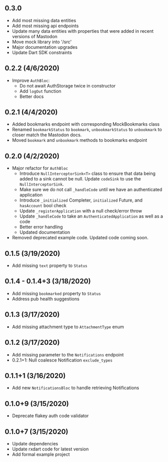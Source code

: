 ## 0.3.0
- Add most missing data entities
- Add most missing api endpoints
- Update many data entities with properties that were added in recent versions of Mastodon
- Move mock library into '/src'
- Major documentation upgrades
- Update Dart SDK constraints

## 0.2.2 (4/6/2020)
- Improve `AuthBloc`:
  - Do not await AuthStorage twice in constructor
  - Add `logOut` function
  - Better docs

## 0.2.1 (4/4/2020)
- Added bookmarks endpoint with corresponding MockBookmarks class
- Renamed `bookmarkStatus` to `bookmark`, `unbookmarkStatus` to `unbookmark` to closer match the Mastodon docs.
- Moved `bookmark` and `unbookmark` methods to bookmarks endpoint

## 0.2.0 (4/2/2020)
- Major refactor for `AuthBloc`
  - Introduce `NullInterceptorSink<T>` class to ensure that data being added to a sink cannot be null. Update `codeSink` to use the `NullInterceptorSink`.
  - Make sure we do not call `_handleCode` until we have an authenticated application
  - Introduce `_initialized` Completer, `initialized` Future, and `hasAccount` bool check
  - Update `_registerApplication` with a null check/error throw
  - Update `_handleCode` to take an `AuthenticatedApplication` as well as a code
  - Better error handling
  - Updated documentation
- Removed deprecated example code. Updated code coming soon.

## 0.1.5 (3/19/2020)
- Add missing `text` property to `Status`

## 0.1.4 - 0.1.4+3 (3/18/2020)
- Add missing `bookmarked` property to `Status`
- Address pub health suggestions

## 0.1.3 (3/17/2020)
- Add missing attachment type to `AttachmentType` enum

## 0.1.2 (3/17/2020)
- Add missing parameter to the `Notifications` endpoint
- 0.2.1+1: Null coalesce Notification `exclude_types`

## 0.1.1+1 (3/16/2020)
- Add new `NotificationsBloc` to handle retrieving Notifications

## 0.1.0+9 (3/15/2020)
- Deprecate flakey auth code validator

## 0.1.0+7 (3/15/2020)
- Update dependencies
- Update rxdart code for latest version
- Add formal example project
